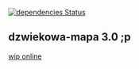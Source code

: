 [![dependencies Status](https://david-dm.org/endziu/dzwiekowa-mapa/status.svg)](https://david-dm.org/endziu/dzwiekowa-mapa)

## dzwiekowa-mapa 3.0 ;p

[wip online](https://devmap.now.sh)
